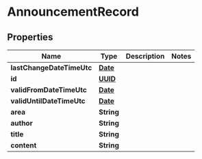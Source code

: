 
# AnnouncementRecord

## Properties
Name | Type | Description | Notes
------------ | ------------- | ------------- | -------------
**lastChangeDateTimeUtc** | [**Date**](Date.md) |  | 
**id** | [**UUID**](UUID.md) |  | 
**validFromDateTimeUtc** | [**Date**](Date.md) |  | 
**validUntilDateTimeUtc** | [**Date**](Date.md) |  | 
**area** | **String** |  | 
**author** | **String** |  | 
**title** | **String** |  | 
**content** | **String** |  | 



